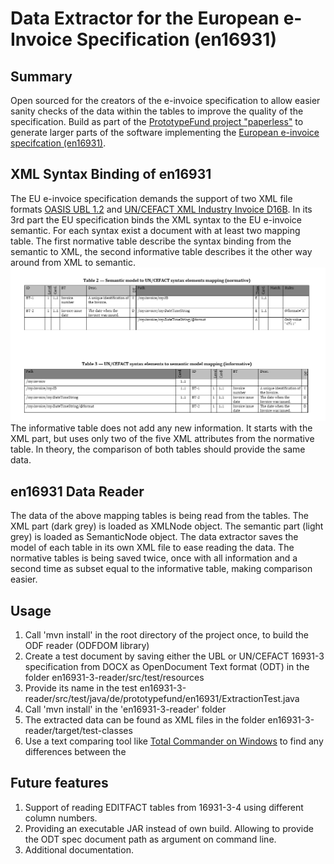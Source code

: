 # Data Extractor for the European e-Invoice Specification (en16931)
## Summary
Open sourced for the creators of the e-invoice specification to allow easier sanity checks of the data within the tables to improve the quality of the specification.
Build as part of the [PrototypeFund project "paperless"](https://prototypefund.de/project/papierloser-alltag/) to generate larger parts of the software implementing the [European e-invoice specifcation (en16931)](https://invoice.fans/en/en16931-en/).

## XML Syntax Binding of en16931
The EU e-invoice specification demands the support of two XML file formats [OASIS UBL 1.2](http://docs.oasis-open.org/ubl/UBL-2.1.html) and [UN/CEFACT XML Industry Invoice D16B](https://www.unece.org/cefact/xml_schemas/index).
In its 3rd part the EU specification binds the XML syntax to the EU e-invoice semantic. For each syntax exist a document with at least two mapping table.
The first normative table describe the syntax binding from the semantic to XML, the second informative table describes it the other way around from XML to semantic.
![Two example tables for UN/CEFACT](en16931-3-reader/src/site/3-3-both-tables.png)
The informative table does not add any new information. It starts with the XML part, but uses only two of the five XML attributes from the normative table.
In theory, the comparison of both tables should provide the same data.

## en16931 Data Reader
The data of the above mapping tables is being read from the tables.
The XML part (dark grey) is loaded as XMLNode object.
The semantic part (light grey) is loaded as SemanticNode object.
The data extractor saves the model of each table in its own XML file to ease reading the data.
The normative tables is being saved twice, once with all information and a second time as subset equal to the informative table, making comparison easier.

## Usage
1) Call 'mvn install' in the root directory of the project once, to build the ODF reader (ODFDOM library)
2) Create a test document by saving either the UBL or UN/CEFACT 16931-3 specification from DOCX as OpenDocument Text format (ODT) in the folder en16931-3-reader/src/test/resources
3) Provide its name in the test en16931-3-reader/src/test/java/de/prototypefund/en16931/ExtractionTest.java
4) Call 'mvn install' in the 'en16931-3-reader' folder
5) The extracted data can be found as XML files in the folder en16931-3-reader/target/test-classes
6) Use a text comparing tool like [Total Commander on Windows](https://www.ghisler.com/download.htm) to find any differences between the

## Future features
1) Support of reading EDITFACT tables from 16931-3-4 using different column numbers.
2) Providing an executable JAR instead of own build. Allowing to provide the ODT spec document path as argument on command line.
3) Additional documentation.
